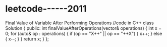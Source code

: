# leetcode------2011
Final Value of Variable After Performing Operations
//code in C++
class Solution {
public:
    int finalValueAfterOperations(vector<string>& operations) {
        int x = 0;
        for (auto& op : operations) {
            if (op == "X++" || op == "++X") {
                x++;
            } else {
                x--;
            }
        }
        return x;
    }
};
